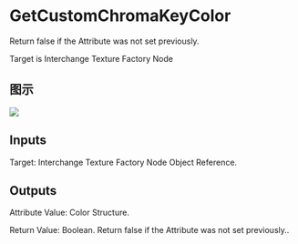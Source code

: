 # GetCustomChromaKeyColor

Return false if the Attribute was not set previously.

Target is Interchange Texture Factory Node

## 图示

![]($-20221218-19342823.png)

## Inputs

Target: Interchange Texture Factory Node Object Reference.  

## Outputs

Attribute Value: Color Structure.

Return Value: Boolean. Return false if the Attribute was not set previously..

